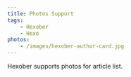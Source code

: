 ```yaml
---
title: Photos Support
tags:
    - Hexober
    - Hexo
photos:
    - /images/hexober-author-card.jpg
---
```


Hexober supports photos for article list.